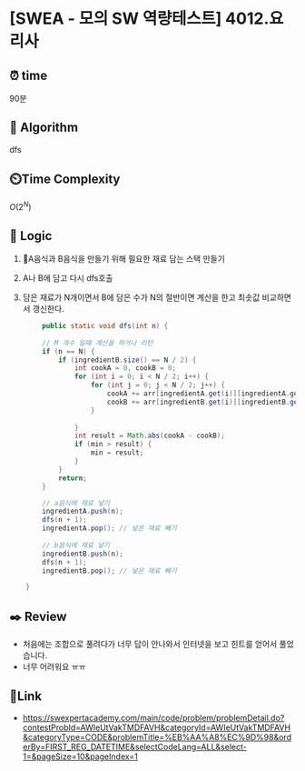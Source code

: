 # [SWEA - 모의 SW 역량테스트] 4012.요리사

 
## ⏰  **time**
90분

## :pushpin: **Algorithm**
dfs

## ⏲️**Time Complexity**
$O(2^N)$

## :round_pushpin: **Logic**
1. A음식과 B음식을 만들기 위해 필요한 재료 담는 스택 만들기

2. A나 B에 담고 다시 dfs호출

3. 담은 재료가 N개이면서 B에 담은 수가 N의 절반이면 계산을 한고 최솟값 비교하면서 갱신한다.
  
```java
		public static void dfs(int n) {
		
		// M 개수 일때 계산을 하거나 리턴
		if (n == N) {
			if (ingredientB.size() == N / 2) {
				int cookA = 0, cookB = 0;
				for (int i = 0; i < N / 2; i++) {
					for (int j = 0; j < N / 2; j++) {
						cookA += arr[ingredientA.get(i)][ingredientA.get(j)];
						cookB += arr[ingredientB.get(i)][ingredientB.get(j)];
					}
					
				}
				int result = Math.abs(cookA - cookB);
				if (min > result) {
					min = result;
				}
			}
			return;
		}

		// a음식에 재료 넣기
		ingredientA.push(n);
		dfs(n + 1); 
		ingredientA.pop(); // 넣은 재료 빼기
		
		// b음식에 재료 넣기
		ingredientB.push(n);
		dfs(n + 1);
		ingredientB.pop(); // 넣은 재료 빼기

	}
```

## :black_nib: **Review**
- 처음에는 조합으로 풀려다가 너무 답이 안나와서 인터넷을 보고 힌트를 얻어서 풀었습니다.
- 너무 어려워요 ㅠㅠ

  
## 📡**Link**

- https://swexpertacademy.com/main/code/problem/problemDetail.do?contestProbId=AWIeUtVakTMDFAVH&categoryId=AWIeUtVakTMDFAVH&categoryType=CODE&problemTitle=%EB%AA%A8%EC%9D%98&orderBy=FIRST_REG_DATETIME&selectCodeLang=ALL&select-1=&pageSize=10&pageIndex=1


  

